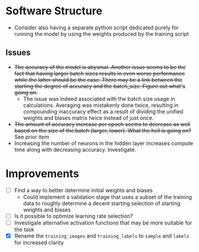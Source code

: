 # Software Structure
- Consider also having a separate python script dedicated purely for running the model by using the weights produced by the training script

## Issues
- ~~The accuracy of the model is abysmal. Another issue seems to be the fact that having larger batch sizes results in even worse performance while the latter should be the case. There may be a link between the starting the degree of accuracy and the batch_size. Figure out what's going on.~~
  - The issue was indeed associated with the batch size usage in calculations. Averaging was mistakenly done twice, resulting in compounding inaccuracy effect as a result of dividing the unified weights and biases matrix twice instead of just once.
- ~~The amount of accuracy increase per epoch seems to decrease as well based on the size of the batch (larger, lower). What the hell is going on?~~ See prior item
- Increasing the number of neurons in the hidden layer increases compute time along with decreasing accuracy. Investigate.

# Improvements
- [ ] Find a way to better determine initial weights and biases
  * Could implement a validation stage that uses a subset of the training data to roughly determine a decent starting selection of starting weights and biases
- [ ] Is it possible to optimize learning rate selection?
- [ ] Investigate alternative activation functions that may be more suitable for the task
- [x] Rename the `training_images` and `training_labels` to `sample` and `labels` for increased clarity